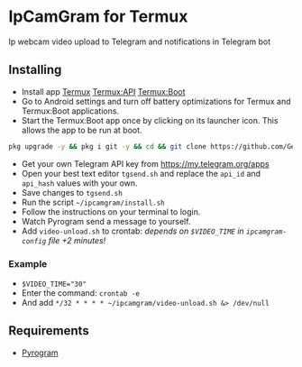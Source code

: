# IpCamGram for Termux
Ip webcam video upload to Telegram and notifications in Telegram bot

## Installing
- Install app [Termux](https://f-droid.org/packages/com.termux/) [Termux:API](https://f-droid.org/packages/com.termux.api/) [Termux:Boot](https://f-droid.org/packages/com.termux.boot/)
- Go to Android settings and turn off battery optimizations for Termux and Termux:Boot applications.
- Start the Termux:Boot app once by clicking on its launcher icon. This allows the app to be run at boot.
``` bash
pkg upgrade -y && pkg i git -y && cd && git clone https://github.com/GennBe/ipcamgram.git && cd ipcamgram && chmod +x *.sh
```
- Get your own Telegram API key from https://my.telegram.org/apps
- Open your best text editor `tgsend.sh` and replace the `api_id` and `api_hash` values with your own.
- Save changes to `tgsend.sh`
- Run the script `~/ipcamgram/install.sh`
- Follow the instructions on your terminal to login.
- Watch Pyrogram send a message to yourself.
- Add `video-unload.sh` to crontab: *depends on `$VIDEO_TIME` in `ipcamgram-config` file +2 minutes!*
### Example
- `$VIDEO_TIME="30"`
- Enter the command:
`crontab -e`
- And add `*/32 * * * * ~/ipcamgram/video-unload.sh &> /dev/null`


## Requirements

- [Pyrogram](https://github.com/pyrogram/pyrogram)
